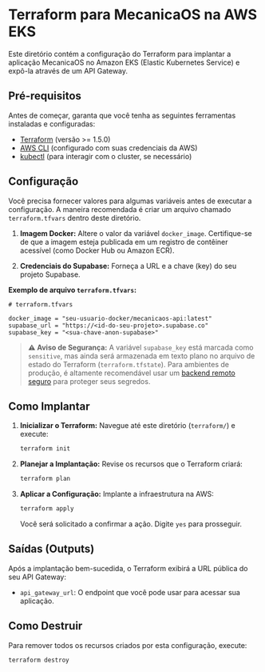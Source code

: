 # Terraform para MecanicaOS na AWS EKS

Este diretório contém a configuração do Terraform para implantar a aplicação MecanicaOS no Amazon EKS (Elastic Kubernetes Service) e expô-la através de um API Gateway.

## Pré-requisitos

Antes de começar, garanta que você tenha as seguintes ferramentas instaladas e configuradas:

- [Terraform](https://learn.hashicorp.com/tutorials/terraform/install-cli) (versão >= 1.5.0)
- [AWS CLI](https://aws.amazon.com/cli/) (configurado com suas credenciais da AWS)
- [kubectl](https://kubernetes.io/docs/tasks/tools/install-kubectl/) (para interagir com o cluster, se necessário)

## Configuração

Você precisa fornecer valores para algumas variáveis antes de executar a configuração. A maneira recomendada é criar um arquivo chamado `terraform.tfvars` dentro deste diretório.

1.  **Imagem Docker:**
    Altere o valor da variável `docker_image`. Certifique-se de que a imagem esteja publicada em um registro de contêiner acessível (como Docker Hub ou Amazon ECR).

2.  **Credenciais do Supabase:**
    Forneça a URL e a chave (key) do seu projeto Supabase.

**Exemplo de arquivo `terraform.tfvars`:**

```hcl
# terraform.tfvars

docker_image = "seu-usuario-docker/mecanicaos-api:latest"
supabase_url = "https://<id-do-seu-projeto>.supabase.co"
supabase_key = "<sua-chave-anon-supabase>"
```

> **⚠️ Aviso de Segurança:** A variável `supabase_key` está marcada como `sensitive`, mas ainda será armazenada em texto plano no arquivo de estado do Terraform (`terraform.tfstate`). Para ambientes de produção, é altamente recomendável usar um [backend remoto seguro](https://www.terraform.io/language/settings/backends/s3) para proteger seus segredos.

## Como Implantar

1.  **Inicializar o Terraform:**
    Navegue até este diretório (`terraform/`) e execute:
    ```sh
    terraform init
    ```

2.  **Planejar a Implantação:**
    Revise os recursos que o Terraform criará:
    ```sh
    terraform plan
    ```

3.  **Aplicar a Configuração:**
    Implante a infraestrutura na AWS:
    ```sh
    terraform apply
    ```
    Você será solicitado a confirmar a ação. Digite `yes` para prosseguir.

## Saídas (Outputs)

Após a implantação bem-sucedida, o Terraform exibirá a URL pública do seu API Gateway:

-   `api_gateway_url`: O endpoint que você pode usar para acessar sua aplicação.

## Como Destruir

Para remover todos os recursos criados por esta configuração, execute:

```sh
terraform destroy
```